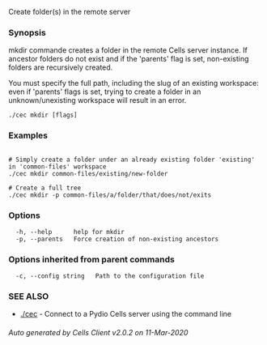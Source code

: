 Create folder(s) in the remote server

### Synopsis


mkdir commande creates a folder in the remote Cells server instance.
If ancestor folders do not exist and if the 'parents' flag is set, non-existing folders are recursively created. 

You must specify the full path, including the slug of an existing workspace: 
even if 'parents' flags is set, trying to create a folder in an unknown/unexisting workspace will result in an error.


```
./cec mkdir [flags]
```

### Examples

```

# Simply create a folder under an already existing folder 'existing' in 'common-files' workspace
./cec mkdir common-files/existing/new-folder

# Create a full tree
./cec mkdir -p common-files/a/folder/that/does/not/exits

```

### Options

```
  -h, --help      help for mkdir
  -p, --parents   Force creation of non-existing ancestors
```

### Options inherited from parent commands

```
  -c, --config string   Path to the configuration file
```

### SEE ALSO

* [./cec](./cec)	 - Connect to a Pydio Cells server using the command line

###### Auto generated by Cells Client v2.0.2 on 11-Mar-2020

